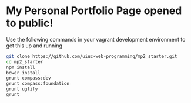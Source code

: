 # My Personal Portfolio Page opened to public!
Use the following commands in your vagrant development environment to get this up and running
```bash
git clone https://github.com/uiuc-web-programming/mp2_starter.git
cd mp2_starter
npm install
bower install
grunt compass:dev
grunt compass:foundation
grunt uglify
grunt
```
